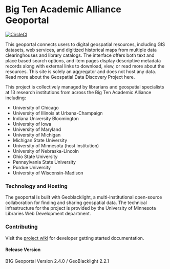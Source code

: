 # Big Ten Academic Alliance Geoportal

[![CircleCI](https://circleci.com/gh/BTAA-Geospatial-Data-Project/geoportal.svg?style=svg)](https://circleci.com/gh/BTAA-Geospatial-Data-Project/geoportal)

This geoportal connects users to digital geospatial resources, including GIS datasets, web services, and digitized historical maps from multiple data clearinghouses and library catalogs. The interface offers both text and place based search options, and item pages display descriptive metadata records along with external links to download, view, or read more about the resources. This site is solely an aggregator and does not host any data. Read more about the Geospatial Data Discovery Project here.

This project is collectively managed by librarians and geospatial specialists at 13 research institutions from across the Big Ten Academic Alliance including:

* University of Chicago
* University of Illinois at Urbana­-Champaign
* Indiana University Bloomington
* University of Iowa
* University of Maryland
* University of Michigan
* Michigan State University
* University of Minnesota (host institution)
* University of Nebraska-Lincoln
* Ohio State University
* Pennsylvania State University
* Purdue University
* University of Wisconsin-­Madison

### Technology and Hosting

The geoportal is built with Geoblacklight, a multi-institutional open-source collaboration for finding and sharing geospatial data. The technical infrastructure for the project is provided by the University of Minnesota Libraries Web Development department.

### Contributing
Visit the [project wiki](https://github.com/BTAA-Geospatial-Data-Project/geoportal/wiki) for developer getting started documentation.

#### Release Version

B1G Geoportal Version 2.4.0 / GeoBlacklight 2.2.1
